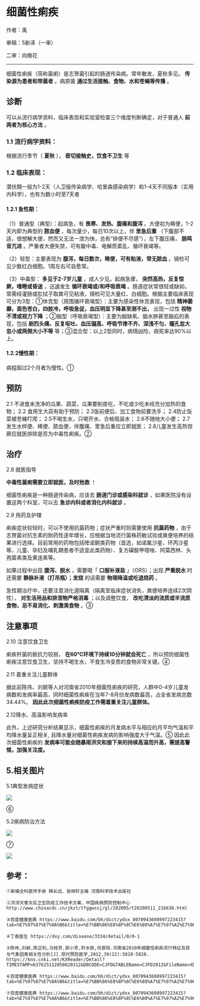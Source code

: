 # 细菌性痢疾

作者：禹

审稿：5新泽（一审）

二审：向晚花

---

细菌性痢疾（简称菌痢）是志贺菌引起的肠道传染病。常年散发，夏秋多见。 **传染源为患者和带菌者** 。病原菌 **通过生活接触、食物、水和苍蝇等传播** 。

## 诊断

可以从流行病学资料，临床表现和实验室检查三个维度判断确定，对于普通人 **前两者为核心方法** 。

### 1.1 流行病学资料：

根据流行季节（ **夏秋** ）， **密切接触史，饮食不卫生** 等

### 1.2 临床表现：

潜伏期一般为1-2天（人卫版传染病学、哈里森感染病学）和1-4天不同版本（实用内科学），也有为数小时至7天者
#### 1.2.1 急性期：

（1）普通型（典型）：起病急，有 **畏寒、发热、腹痛和腹泻** 。大便初为稀便，1-2天内即为典型的 **脓血便** ，每次量少，每日10次以上，伴 **里急后重** （下腹部不适，很想解大便，然而又无法一泄为快，总有“排便不尽感”），左下腹压痛， **肠鸣音亢进** 。严重者大便失禁，可有酸中毒、电解质紊乱、循环衰竭等。

（2）轻型：主要表现为 **腹泻，每日数次，稀便，可有粘液，常无脓血** 。镜检可见少数红白细胞。1周左右可自愈常。

（3）中毒型： **多见于2-7岁儿童** ，成人少见。起病急骤， **突然高热，反复惊厥，嗜睡或昏迷** ，迅速发生 **循环衰竭或/和呼吸衰竭** 。肠道症状常很轻或缺如，常需经灌肠或肛拭子取粪可见粘液，镜检可见大量红、白细胞。根据主要临床表现可分为3型：①休克型（周围循环衰竭型）：主要为感染性休克表现，包括 **精神萎靡，面色苍白，四肢冷，呼吸急促，血压明显下降甚至测不出，** 出现一过性 **视物不清或视力下降** ；②脑型（呼吸衰竭型）：主要为脑缺氧、脑水肿甚至脑疝的表现，包括 **剧烈头痛、反复呕吐、血压偏高、呼吸节律不齐、深浅不匀、瞳孔忽大忽小或两侧大小不等** 等；③混合型：以上2型同时，病情凶险，病死率达90%以上。

#### 1.2.2慢性期：

病程超过2个月者为慢性。①


## 预防

2.1 不进食未洗净的瓜果、蔬菜，瓜果要削皮吃，不吃或少吃未经充分加热的食物；
2.2 食用生大蒜有助于预防；
2.3饭前便后、加工食物前要洗手；
2.4防止饭菜被苍蝇叮爬；
2.5不喝生水，只喝开水、合格瓶装水；
2.6不随地大小便；
2.7发生水样便、稀便、脓血便，伴腹痛、里急后重应立即就医；
2.8儿童发生高热惊厥应就医排除是否为中毒性痢疾。②

## 治疗

2.8 就医指导

**中毒性菌痢需要立即就医，及时抢救** ！

细菌性痢疾是一种肠道传染病，应该去 **肠道门诊或感染科就诊** ，如果医院没有设置这两个科室，可以去 **急诊内科或者消化内科就诊** 。

2.9 用药及护理

痢疾症状较轻时，可以不使用抗菌药物；症状严重时则需要使用 **抗菌药物** ，由于志贺菌对抗生素的耐药性逐年增长，应根据当地流行菌株药敏试验或粪便培养的结果进行选择。目前常用的药物包括喹诺酮类药物（首选，如诺氟沙星、环丙沙星等，儿童、孕妇及哺乳期患者不适宜此类药物）、复方磺胺甲噁唑、阿莫西林、头孢菌素类及黄连素等。

如果过程中出现 **腹泻、脱水** ，需要喝「 **口服补液盐** 」（ORS）；出现 **严重脱水** 时还需要 **静脉补液（打吊瓶）；发烧** 的话需要 **物理降温或吃退烧药** 。

急性期治疗中，还要注意消化道隔离（隔离至临床症状消失，粪便培养连续2次阴性）， **对生活用品和排泄物严格消毒** ；以及调整饮食， **改吃清淡的流质或半流质食物，忌不易消化、刺激类食物** 。③

## 注意事项

2.10 注意饮食卫生

痢疾杆菌的抵抗力较弱， **在60℃环境下持续10分钟就会死亡** ，所以预防细菌性痢疾注意饮食卫生，坚持不喝生水，不食生冷变质的食物非常关键。④

2.11 着重关注儿童群体

据此前陈伟、刘颖等人对河南省2010年细菌性痢疾的研究，人群中0-4岁儿童发病数和发病率最高，同时细菌性痢疾在当年7-8月份发病数最高，占全省发病总数34.44%。 **因此此次细菌性痢疾防疫工作需着重关注儿童群体。**

2.12降水、高温影响发病率

此外，上述研究分析结果显示，细菌性痢疾的月发病水平与相应的月平均气温和平均降水量呈正相关, 且降水量对细菌性痢疾发病的影响强度大于气温。⑤
因此此次细菌性痢疾的 **发病率可能会随暴雨洪灾和接下来的持续高温而升高，需提高警惕，加强关注度。**

## 5.相关图片

5.1典型发病症状

![](..\pics\20-01.png)

⑥

5.2疾病防治方法 

![](..\pics\20-02.png)

⑦

 ![](..\pics\20-03.png)

 ## 参考：

```
①新编全科医师手册 韩长远、张继轩主编 河南科学技术出版社

②洪涝灾害灾后卫生防疫工作技术方案，中国疾病预防控制中心 http://www.chinacdc.cn/jkzt/tfggwssj/gl/202005/t20200511_216638.html

③百度健康医典 https://www.baidu.com/bh/dict/ydxx_8070943608997223415?tab=%E7%97%87%E7%8A%B6&title=%E7%BB%86%E8%8F%8C%E6%80%A7%E7%97%A2%E7%96%BE&contentid=ydxx_8070943608997223415&sf_ref=dict_home&from=dicta

④丁香医生 https://dxy.com/disease/3334/detail/0/0-1

⑤陈伟,刘颖,陈正利,马桂芳,郭小芳,轩水丽,何景阳.河南省2010年细菌性痢疾流行特征及其与气象因素相关性分析[J].现代预防医学,2012,39(22):5818-5820.  https://kns.cnki.net/KXReader/Detail?TIMESTAMP=637625112050820312&DBCODE=CJFD&TABLEName=CJFD2012&FileName=XDYF201222012&RESULT=1&SIGN=qOCJ4e5zjlc7KXKkoep8l2UbbCs%3d

⑥百度健康医典 https://www.baidu.com/bh/dict/ydxx_8070943608997223415?tab=%E7%97%87%E7%8A%B6&title=%E7%BB%86%E8%8F%8C%E6%80%A7%E7%97%A2%E7%96%BE&contentid=ydxx_8070943608997223415&sf_ref=dict_home&from=dicta

⑦百度健康医典 https://www.baidu.com/bh/dict/ydxx_8070943608997223415?tab=%E7%97%87%E7%8A%B6&title=%E7%BB%86%E8%8F%8C%E6%80%A7%E7%97%A2%E7%96%BE&contentid=ydxx_8070943608997223415&sf_ref=dict_home&from=dicta
```